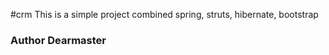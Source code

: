 #crm
This is a simple project combined spring, struts, hibernate, bootstrap
###             Author Dearmaster
